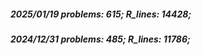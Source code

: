 ##### 2025/01/19   problems: 615;   R_lines: 14428;
##### 2024/12/31   problems: 485;   R_lines: 11786;
